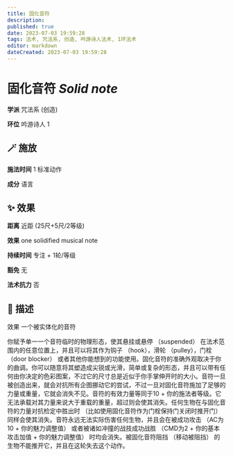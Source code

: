 ```yaml
---
title: 固化音符
description: 
published: true
date: 2023-07-03 19:59:28
tags: 法术, 咒法系, 创造, 吟游诗人法术, 1环法术
editor: markdown
dateCreated: 2023-07-03 19:59:28
---
```


# **固化音符** *Solid note*

**学派** 咒法系 (创造) 

**环位** 吟游诗人 1

## 🪄 施放

**施法时间** 1 标准动作

**成分** 语言

## ✨ 效果  

**距离** 近距 (25尺+5尺/2等级) 

**效果** one solidified musical note 

**持续时间** 专注 + 1轮/等级 

**豁免** 无

**法术抗力** 否

## 📖 描述

效果              一个被实体化的音符

你赋予单一一个音符临时的物理形态，使其悬挂或悬停 （suspended） 在法术范围内的任意位置上，并且可以将其作为钩子 （hook），滑轮 （pulley），门栓 （door blocker） 或者其他你能想到的功能使用。固化音符的准确外观取决于你的曲调。你可以随意将其塑造成尖锐或光滑，简单或复杂的形态，并且可以带有任何由你决定的色彩图案，不过它的尺寸总是近似于你手掌伸开时的大小。音符一旦被创造出来，就会对抗所有企图挪动它的尝试，不过一旦对固化音符施加了足够的力量或重量，它就会消失不见。音符的有效力量等同于10 + 你的施法者等级。它无法承载对其力量来说大于重载的重量，超过则会使其消失。任何生物在与固化音符的力量对抗检定中胜出时 （比如使用固化音符作为门栓保持门关闭时推开门） 同样会使其消失。音符永远无法实际伤害任何生物，并且会在被成功攻击 （AC为10 + 你的魅力调整值） 或者被诸如冲撞的战技成功战胜 （CMD为2 + 你的基本攻击加值 + 你的魅力调整值） 时均会消失。被固化音符阻挡 （移动被阻挡） 的生物不能推开它，并且在这轮失去这个动作。
    